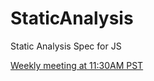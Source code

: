 # StaticAnalysis
Static Analysis Spec for JS

[Weekly meeting at 11:30AM PST](https://www.google.com/calendar/render?eid=bWFiaG0zaDd0YXVpZHA2YmszaXNsdjA5anNfMjAxNTA1MjZUMTgzMDAwWiBicmFkbGV5Lm1lY2tAbQ&ctz=America/Chicago&sf=true&output=xml#eventpage_6)
